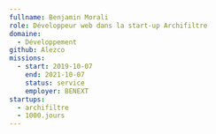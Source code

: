 ```yaml
---
fullname: Benjamin Morali
role: Développeur web dans la start-up Archifiltre
domaine:
  - Développement
github: Alezco
missions:
  - start: 2019-10-07
    end: 2021-10-07
    status: service
    employer: BENEXT
startups:
  - archifiltre
  - 1000.jours
---
```

